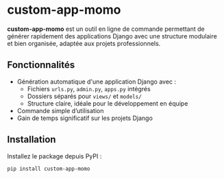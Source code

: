 # custom-app-momo

**custom-app-momo** est un outil en ligne de commande permettant de générer rapidement des applications Django avec une structure modulaire et bien organisée, adaptée aux projets professionnels.

## Fonctionnalités

- Génération automatique d'une application Django avec :
  - Fichiers `urls.py`, `admin.py`, `apps.py` intégrés
  - Dossiers séparés pour `views/` et `models/`
  - Structure claire, idéale pour le développement en équipe
- Commande simple d’utilisation
- Gain de temps significatif sur les projets Django

## Installation

Installez le package depuis PyPI :

```bash
pip install custom-app-momo
